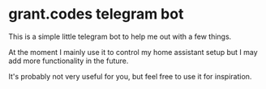# grant.codes telegram bot

This is a simple little telegram bot to help me out with a few things.

At the moment I mainly use it to control my home assistant setup but I may add more functionality in the future.

It's probably not very useful for you, but feel free to use it for inspiration.
